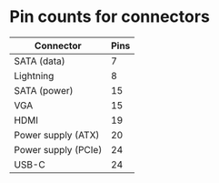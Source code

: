 # Pin counts for connectors
Connector | Pins
-- | -
SATA (data) | 7
Lightning | 8
SATA (power) | 15
VGA | 15
HDMI | 19
Power supply (ATX) | 20
Power supply (PCIe) | 24
USB-C | 24
